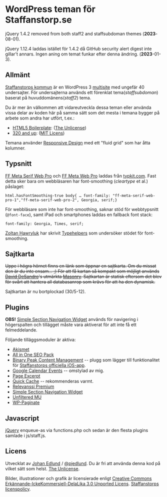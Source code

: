 # WordPress teman för Staffanstorp.se

jQuery 1.4.2 removed from both staff2 and staffsubdoman themes (**2023**-08-01).

jQuery 1.12.4 laddas istället för 1.4.2 då GitHub security alert digest inte gillar't annars. Ingen aning om temat funkar efter denna ändring. (**2023**-01-3).

## Allmänt

[Staffanstorps kommun](http://staffanstorp.se) är en WordPress 3 [multisite](http://codex.wordpress.org/Create_A_Network) med ungefär 40 undersajter. För undersajterna används ett förenklat tema(_staffsubdoman_) baserat på huvuddomänens(_staff2_) tema.

Du är mer än välkommen att vidareutveckla dessa teman eller använda vissa delar av koden här på samma sätt som det mesta i temana bygger på arbete som andra har utfört, t.ex.:

- [HTML5 Boilerplate](http://html5boilerplate.com/): ([The Unlicense](http://unlicense.org/))
- [320 and up](http://stuffandnonsense.co.uk/projects/320andup/):
  ([MIT Licens](http://creativecommons.org/licenses/MIT/))

Temana använder [Responsive Design](http://www.alistapart.com/articles/responsive-web-design/) med ett "fluid grid" som har åtta kolumner.

## Typsnitt

[FF Meta Serif Web Pro](https://typekit.com/fonts/ff-meta-serif-web-pro) och [FF Meta Web Pro](https://typekit.com/fonts/ff-meta-web-pro) laddas från [typkit.com](http://typekit.com). Fast detta sker bara om webbläsaren har font-smoothing (_cleartype_ et al.) påslaget:

    html.hasFontSmoothing-true body{ … font-family: "ff-meta-serif-web-pro-1","ff-meta-serif-web-pro-2", Georgia, serif;}

För webbläsare som inte har font-smoothing, saknar stöd för webbtypsnitt (`@font-face`), samt iPad och smartphones laddas en fallback font stack:

    font-family: Georgia, Times, serif;

[Zoltan Hawryluk](http://www.useragentman.com/blog/) har skrivit [Typehelpers](http://www.useragentman.com/blog/2009/11/29/how-to-detect-font-smoothing-using-javascript/) som undersöker stödet för font-smoothing.

## Sajtkarta

<del>Uppe i högra hörnet finns en länk som öppnar en sajtkarta. Om du missat den är du inte ensam… ;) För att få kartan så kompakt som möjligt används [David DeSandro](http://desandro.com)'s utmärkta [Masonry](http://masonry.desandro.com/). Sajtkartan är statisk eftersom det blev för svårt att hantera all databasanrop som krävs för att ha den dynamisk.</del>

Sajtkartan är nu bortplockad (30/5-12).

## Plugins

**OBS!** [Simple Section Navigation Widget](http://www.cmurrayconsulting.com/software/wordpress-simple-section-navigation/) används för navigering i högerspalten och tillägget måste vara aktiverat för att inte få ett felmeddelande.

Följande tilläggsmoduler är aktiva:

- [Akismet](http://akismet.com/)
- [All in One SEO Pack](http://semperfiwebdesign.com/)
- [Binary Peak Content Management](http://binarypeak.se/) -- plugg som lägger till funktionalitet för [Staffanstorps officiella iOS-app](http://itunes.apple.com/tw/app/staffanstorp/id478960853?mt=8).
- [Google Calendar Events](http://www.rhanney.co.uk/plugins/google-calendar-events) -- omstylad av mig.
- [Page Excerpt](http://dennishoppe.de/wordpress-plugins/page-excerpt)
- [Quick Cache](http://www.primothemes.com/post/product/quick-cache-plugin-for-wordpress/) -- rekommenderas varmt.
- [Relevanssi Premium](http://www.relevanssi.com/)
- [Simple Section Navigation Widget](http://www.cmurrayconsulting.com/software/wordpress-simple-section-navigation/)
- [Unfiltered MU](http://wordpress.org/extend/plugins/unfiltered-mu/)
- [WP-Paginate](http://www.ericmmartin.com/projects/wp-paginate/)

## Javascript

[jQuery](http://jquery.com) enqueue-as via functions.php och sedan är den flesta plugins samlade i js/staff.js.

## Licens

Utvecklat av [Johan Edlund](http://edlunddesign.com/) / [@pjedlund](http://twitter.com/pjedlund/). Du är fri att använda denna kod på vilket sätt som helst. [The Unlicense](http://unlicense.org/).

Bilder, illustrationer och grafik är licensierade enligt [Creative Commons Erkännande-IckeKommersiell-DelaLika 3.0 Unported Licens](http://creativecommons.org/licenses/by-nc-sa/3.0/). [Staffanstorps licenspolicy](http://staffanstorp.se/om-webbplatsen/licens/).
